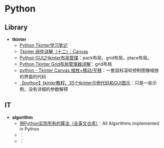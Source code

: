 # Python

## Library
- **tkinter**
  - [Python Tkinter学习笔记](https://www.cnblogs.com/wbyixx/p/11987250.html)
  - [Tkinter 组件详解（十二）：Canvas](https://blog.csdn.net/qq_41556318/article/details/85272026)
  - [Python GUI之tkinter布局管理](https://blog.csdn.net/yingshukun/article/details/53983812)：pack布局，grid布局，place布局。
  - [Python Tkinter Grid布局管理器详解](https://www.cnblogs.com/ruo-li-suo-yi/p/7425307.html)：grid布局
  - [python - Tkinter Canvas 缩放+移动/平移](https://www.coder.work/article/348478)：一套鼠标滚轮控制图像缩放的界面的代码
  - [【python】tkinter教程、35个tkinter示例代码和GUI图示](https://simple.blog.csdn.net/article/details/86662104)：只是一些示例，没有详细的参数解释
  
## IT
- **algorithm**
  - [用Python实现所有的算法（全英文仓库）](https://github.com/TheAlgorithms/Python)：All Algorithms implemented in Python
  - []()：
  - []()：

